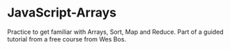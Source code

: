 # JavaScript-Arrays
Practice to get familiar with Arrays, Sort, Map and Reduce. Part of a guided tutorial from a free course from Wes Bos.
